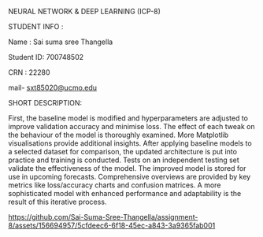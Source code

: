 NEURAL NETWORK & DEEP LEARNING (ICP-8) 

STUDENT INFO :


Name : Sai suma sree Thangella

Student ID: 700748502

CRN : 22280 

mail- sxt85020@ucmo.edu


SHORT DESCRIPTION:


First, the baseline model is modified and hyperparameters are adjusted to improve validation accuracy and minimise loss. The effect of each tweak on the behaviour of the model is thoroughly examined. More Matplotlib visualisations provide additional insights. After applying baseline models to a selected dataset for comparison, the updated architecture is put into practice and training is conducted. Tests on an independent testing set validate the effectiveness of the model. The improved model is stored for use in upcoming forecasts. Comprehensive overviews are provided by key metrics like loss/accuracy charts and confusion matrices. A more sophisticated model with enhanced performance and adaptability is the result of this iterative process.



https://github.com/Sai-Suma-Sree-Thangella/assignment-8/assets/156694957/5cfdeec6-6f18-45ec-a843-3a9365fab001

